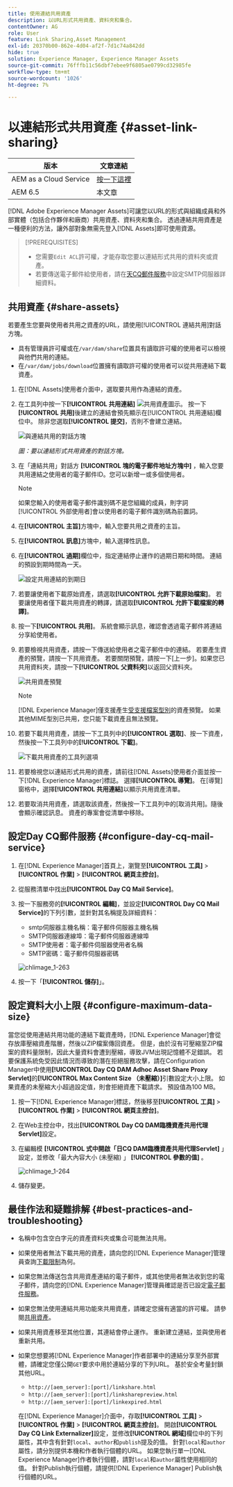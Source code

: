 ```yaml
---
title: 使用連結共用資產
description: 以URL形式共用資產、資料夾和集合。
contentOwner: AG
role: User
feature: Link Sharing,Asset Management
exl-id: 20370b00-862e-4d04-af2f-7d1c74a842dd
hide: true
solution: Experience Manager, Experience Manager Assets
source-git-commit: 76fffb11c56dbf7ebee9f6805ae0799cd32985fe
workflow-type: tm+mt
source-wordcount: '1026'
ht-degree: 7%

---
```


# 以連結形式共用資產 {#asset-link-sharing}

| 版本 | 文章連結 |
| -------- | ---------------------------- |
| AEM as a Cloud Service  | [按一下這裡](https://experienceleague.adobe.com/docs/experience-manager-cloud-service/content/assets/manage/share-assets.html?lang=en) |
| AEM 6.5 | 本文章 |

[!DNL Adobe Experience Manager Assets]可讓您以URL的形式與組織成員和外部實體（包括合作夥伴和廠商）共用資產、資料夾和集合。 透過連結共用資產是一種便利的方法，讓外部對象無需先登入[!DNL Assets]即可使用資源。

>[!PREREQUISITES]
>
>* 您需要`Edit ACL`許可權，才能存取您要以連結形式共用的資料夾或資產。
>* 若要傳送電子郵件給使用者，請在[天CQ郵件服務](#configmailservice)中設定SMTP伺服器詳細資料。

## 共用資產 {#share-assets}

若要產生您要與使用者共用之資產的URL，請使用[!UICONTROL 連結共用]對話方塊。

* 具有管理員許可權或在`/var/dam/share`位置具有讀取許可權的使用者可以檢視與他們共用的連結。
* 在`/var/dam/jobs/download`位置擁有讀取許可權的使用者可以從共用連結下載資產。

1. 在[!DNL Assets]使用者介面中，選取要共用作為連結的資產。

1. 在工具列中按一下&#x200B;**[!UICONTROL 共用連結]** ![共用資產圖示](assets/do-not-localize/assets_share.png)。 按一下&#x200B;**[!UICONTROL 共用]**&#x200B;後建立的連結會預先顯示在[!UICONTROL 共用連結]欄位中。 除非您選取&#x200B;**[!UICONTROL 提交]**，否則不會建立連結。

   ![與連結共用的對話方塊](assets/share-assets-as-link.png)

   *圖：要以連結形式共用資產的對話方塊。*

1. 在「連結共用」對話方 **[!UICONTROL 塊的電子郵件地址方塊中]** ，輸入您要共用連結之使用者的電子郵件ID。您可以新增一或多個使用者。

   >[!NOTE]
   >
   >如果您輸入的使用者電子郵件識別碼不是您組織的成員，則字詞[!UICONTROL 外部使用者]會以使用者的電子郵件識別碼為前置詞。

1. 在&#x200B;**[!UICONTROL 主旨]**&#x200B;方塊中，輸入您要共用之資產的主旨。

1. 在&#x200B;**[!UICONTROL 訊息]**&#x200B;方塊中，輸入選擇性訊息。

1. 在&#x200B;**[!UICONTROL 過期]**&#x200B;欄位中，指定連結停止運作的過期日期和時間。 連結的預設到期時間為一天。

   ![設定共用連結的到期日](assets/Set-shared-link-expiration.png)

1. 若要讓使用者下載原始資產，請選取&#x200B;**[!UICONTROL 允許下載原始檔案]**。 若要讓使用者僅下載共用資產的轉譯，請選取&#x200B;**[!UICONTROL 允許下載檔案的轉譯]**。

1. 按一下&#x200B;**[!UICONTROL 共用]**。 系統會顯示訊息，確認會透過電子郵件將連結分享給使用者。

1. 若要檢視共用資產，請按一下傳送給使用者之電子郵件中的連結。 若要產生資產的預覽，請按一下共用資產。 若要關閉預覽，請按一下[上一步]。**&#x200B;** 如果您已共用資料夾，請按一下&#x200B;**[!UICONTROL 父資料夾]**&#x200B;以返回父資料夾。

   ![共用資產預覽](assets/chlimage_1-546.png)

   >[!NOTE]
   >
   >[!DNL Experience Manager]僅支援產生[受支援檔案型別](/help/assets/assets-formats.md)的資產預覽。 如果其他MIME型別已共用，您只能下載資產且無法預覽。

1. 若要下載共用資產，請按一下工具列中的&#x200B;**[!UICONTROL 選取]**、按一下資產，然後按一下工具列中的&#x200B;**[!UICONTROL 下載]**。

   ![下載共用資產的工具列選項](assets/chlimage_1-547.png)

1. 若要檢視您以連結形式共用的資產，請前往[!DNL Assets]使用者介面並按一下[!DNL Experience Manager]標誌。 選擇&#x200B;**[!UICONTROL 導覽]**。 在[導覽]窗格中，選擇&#x200B;**[!UICONTROL 共用連結]**&#x200B;以顯示共用資產清單。

1. 若要取消共用資產，請選取該資產，然後按一下工具列中的[取消共用]。**&#x200B;** 隨後會顯示確認訊息。 資產的專案會從清單中移除。

## 設定Day CQ郵件服務 {#configure-day-cq-mail-service}

1. 在[!DNL Experience Manager]首頁上，瀏覽至&#x200B;**[!UICONTROL 工具]** > **[!UICONTROL 作業]** > **[!UICONTROL 網頁主控台]**。
1. 從服務清單中找出&#x200B;**[!UICONTROL Day CQ Mail Service]**。
1. 按一下服務旁的&#x200B;**[!UICONTROL 編輯]**，並設定&#x200B;**[!UICONTROL Day CQ Mail Service]**&#x200B;的下列引數，並針對其名稱提及詳細資料：

   * smtp伺服器主機名稱：電子郵件伺服器主機名稱
   * SMTP伺服器連線埠：電子郵件伺服器連線埠
   * SMTP使用者：電子郵件伺服器使用者名稱
   * SMTP密碼：電子郵件伺服器密碼

   ![chlimage_1-263](assets/chlimage_1-548.png)

1. 按一下「**[!UICONTROL 儲存]**」。

## 設定資料大小上限 {#configure-maximum-data-size}

當您從使用連結共用功能的連結下載資產時，[!DNL Experience Manager]會從存放庫壓縮資產階層，然後以ZIP檔案傳回資產。 但是，由於沒有可壓縮至ZIP檔案的資料量限制，因此大量資料會遭到壓縮，導致JVM出現記憶體不足錯誤。 若要保護系統免受因此情況而導致的潛在拒絕服務攻擊，請在Configuration Manager中使用&#x200B;**[!UICONTROL Day CQ DAM Adhoc Asset Share Proxy Servlet]**&#x200B;的&#x200B;**[!UICONTROL Max Content Size （未壓縮）]**&#x200B;引數設定大小上限。 如果資產的未壓縮大小超過設定值，則會拒絕資產下載請求。 預設值為100 MB。

1. 按一下[!DNL Experience Manager]標誌，然後移至&#x200B;**[!UICONTROL 工具]** > **[!UICONTROL 作業]** > **[!UICONTROL 網頁主控台]**。
1. 在Web主控台中，找出&#x200B;**[!UICONTROL Day CQ DAM臨機資產共用代理Servlet]**&#x200B;設定。
1. 在編輯模 **[!UICONTROL 式中開啟「日CQ DAM臨機資產共用代理Servlet]** 」設定，並修改「最大內容大小 (未壓縮) 」 **[!UICONTROL 參數的值]** 。

   ![chlimage_1-264](assets/chlimage_1-549.png)

1. 儲存變更。

## 最佳作法和疑難排解 {#best-practices-and-troubleshooting}

* 名稱中包含空白字元的資產資料夾或集合可能無法共用。
* 如果使用者無法下載共用的資產，請向您的[!DNL Experience Manager]管理員查詢[下載限制](#configure-maximum-data-size)為何。
* 如果您無法傳送包含共用資產連結的電子郵件，或其他使用者無法收到您的電子郵件，請向您的[!DNL Experience Manager]管理員確認是否已設定[電子郵件服務](#configure-day-cq-mail-service)。
* 如果您無法使用連結共用功能來共用資產，請確定您擁有適當的許可權。 請參閱[共用資產](#share-assets)。
* 如果共用資產移至其他位置，其連結會停止運作。 重新建立連結，並與使用者重新共用。

* 如果您想要將[!DNL Experience Manager]作者部署中的連結分享至外部實體，請確定您僅公開`GET`要求中用於連結分享的下列URL。 基於安全考量封鎖其他URL。

   * `http://[aem_server]:[port]/linkshare.html`
   * `http://[aem_server]:[port]/linksharepreview.html`
   * `http://[aem_server]:[port]/linkexpired.html`

  在[!DNL Experience Manager]介面中，存取&#x200B;**[!UICONTROL 工具]** > **[!UICONTROL 作業]** > **[!UICONTROL 網頁主控台]**。 開啟&#x200B;**[!UICONTROL Day CQ Link Externalizer]**&#x200B;設定，並修改&#x200B;**[!UICONTROL 網域]**&#x200B;欄位中的下列屬性，其中含有針對`local`、`author`和`publish`提及的值。 針對`local`和`author`屬性，請分別提供本機和作者執行個體的URL。 如果您執行單一[!DNL Experience Manager]作者執行個體，請對`local`和`author`屬性使用相同的值。 針對Publish執行個體，請提供[!DNL Experience Manager] Publish執行個體的URL。
